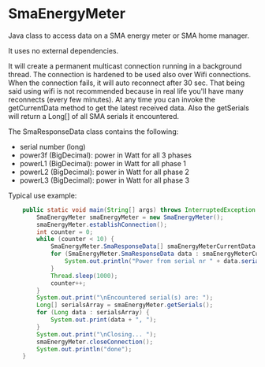 # SmaEnergyMeter
Java class to access data on a SMA energy meter or SMA home manager.

It uses no external dependencies.

It will create a permanent multicast connection running in a background thread.
The connection is hardened to be used also over Wifi connections. When the connection fails, it will auto reconnect after 30 sec. That being said using wifi is not recommended because in real life you'll have many reconnects (every few minutes).
At any time you can invoke the getCurrentData method to get the latest received data.
Also the getSerials will return a Long[] of all SMA serials it encountered.

The SmaResponseData class contains the following:
- serial number (long)
- power3f (BigDecimal): power in Watt for all 3 phases
- powerL1 (BigDecimal): power in Watt for all phase 1
- powerL2 (BigDecimal): power in Watt for all phase 2
- powerL3 (BigDecimal): power in Watt for all phase 3

Typical use example:

```java
    public static void main(String[] args) throws InterruptedException {
        SmaEnergyMeter smaEnergyMeter = new SmaEnergyMeter();
        smaEnergyMeter.establishConnection();
        int counter = 0;
        while (counter < 10) {
            SmaEnergyMeter.SmaResponseData[] smaEnergyMeterCurrentData = smaEnergyMeter.getCurrentData();
            for (SmaEnergyMeter.SmaResponseData data : smaEnergyMeterCurrentData) {
                System.out.println("Power from serial nr " + data.serial + " is " + data.power3f + " Watt");
            }
            Thread.sleep(1000);
            counter++;
        }
        System.out.print("\nEncountered serial(s) are: ");
        Long[] serialsArray = smaEnergyMeter.getSerials();
        for (Long data : serialsArray) {
            System.out.print(data + ", ");
        }
        System.out.print("\nClosing... ");
        smaEnergyMeter.closeConnection();
        System.out.println("done");
    }
```
